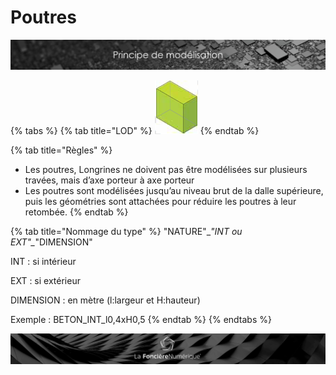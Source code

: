 # Poutres

![](../../.gitbook/assets/principe-de-mod.png)

{% tabs %}
{% tab title="LOD" %}
![LOG 250  /  LOI 250 : Dimensions sans appuis et fourreaux](../../.gitbook/assets/image%20%283%29.png)
{% endtab %}

{% tab title="Règles" %}
* Les poutres, Longrines ne doivent pas être modélisées sur plusieurs travées, mais d’axe porteur à axe porteur
* Les poutres sont modélisées jusqu’au niveau brut de la dalle supérieure, puis les géométries sont attachées pour réduire les poutres à leur retombée.
{% endtab %}

{% tab title="Nommage du type" %}
"NATURE"\__"INT ou EXT"\__"DIMENSION"

INT : si intérieur 

EXT : si extérieur 

DIMENSION : en mètre \(l:largeur et H:hauteur\)

Exemple : BETON\_INT\_l0,4xH0,5
{% endtab %}
{% endtabs %}

![](../../.gitbook/assets/wallpaper_fnum_black.jpg)

